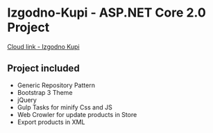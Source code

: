 # Izgodno-Kupi - ASP.NET Core 2.0 Project

[Cloud link - Izgodno Kupi](http://izgodnokupi.com/)

## Project included
  - Generic Repository Pattern
  - Bootstrap 3 Theme
  - jQuery
  - Gulp Tasks for minify Css and JS
  - Web Crowler for update products in Store
  - Export products in XML
